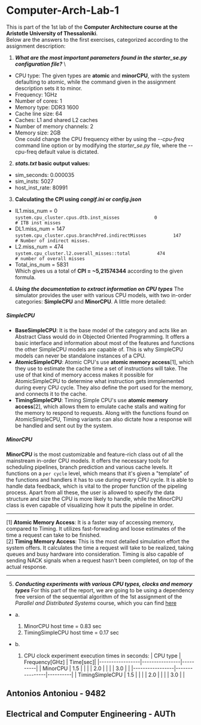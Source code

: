# Computer-Arch-Lab-1

This is part of the 1st lab of the **Computer Architecture course at the Aristotle University of Thessaloniki**.
\
Below are the answers to the first exercises, categorized according to the assignment description:

1. **_What are the most important parameters found in the starter_se.py configuration file?_**
\
- CPU type: The given types are **atomic** and **minorCPU**, with the system defaulting to atomic, while the command given in the assignment description sets it to minor.
- Frequency: 1GHz
- Number of cores: 1
- Memory type: DDR3 1600
- Cache line size: 64
- Caches: L1 and shared L2 caches
- Number of memory channels: 2
- Memory size: 2GB
\
One could change the CPU frequency either by using the _--cpu-freq_ command line option or by modifying the _starter_se.py_ file, where the --cpu-freq default value is dictated.

2. **_stats.txt_ basic output values:**
- sim_seconds: 0.000035
- sim_insts: 5027
- host_inst_rate: 80991

3. **Calculating the CPI using _congif.ini_ or _config.json_**
- IL1.miss_num = 0
\
`system.cpu_cluster.cpus.dtb.inst_misses             0                       # ITB inst misses`
- DL1.miss_num = 147
\
`system.cpu_cluster.cpus.branchPred.indirectMisses          147                       # Number of indirect misses.` 
- L2.miss_num = 474
\
`system.cpu_cluster.l2.overall_misses::total          474                       # number of overall misses`
- Total_ins_num = 5831
\
Which gives us a total of **CPI = ~5,21574344** according to the given formula.

4. **_Using the documentation to extract information on CPU types_**
The simulator provides the user with various CPU models, with two in-order categories: **SimpleCPU** and **MinorCPU**. A little more detailed:
##### SimpleCPU
- **BaseSimpleCPU**: It is the base model of the category and acts like an Abstract Class would do in Objected Oriented Programming. It offers a basic interface and information about most of the features and functions the other SimpleCPU models are capable of. This is why SimpleCPU models can never be standalone instances of a CPU.
- **AtomicSimpleCPU**: Atomic CPU's use **atomic memory access**[1], which they use to estimate the cache time a set of instructions will take. The use of that kind of memory access makes it possible for AtomicSimpleCPU to determine what instruction gets immplemented during every CPU cycle. They also define the port used for the memory, and connects it to the cache.
- **TimingSimpleCPU**: Timing Simple CPU's use **atomic memory access**[2], which allows them to emulate cache stalls and waiting for the memory to respond to requests. Along with the functions found on AtomicSimpleCPU, Timing variants can also dictate how a response will be handled and sent out by the system.

##### MinorCPU
**MinorCPU** is the most customizable and feature-rich class out of all the mainstream in-order CPU models. It offers the necessary tools for scheduling pipelines, branch prediction and various cache levels. It functions on a `per cycle` level, which means that it's given a "template" of the functions and handlers it has to use during every CPU cycle. It is able to handle data feedback, which is vital to the proper function of the pipeling process. Apart from all these, the user is allowed to specify the data structure and size the CPU is more likely to handle, while the MinorCPU class is even capable of visualizing how it puts the pipeline in order.

---

[1] **Atomic Memory Access**: It is a faster way of accessing memory, compared to Timing. It utilizes fast-forwading and loose estimates of the time a request can take to be finished.
\
[2] **Timing Memory Access**: This is the most detailed simulation effort the system offers. It calculates the time a request will take to be realized, taking queues and busy hardware into consideration. Timing is also capable of sending NACK signals when a request hasn't been completed, on top of the actual response.

---

5. **_Conducting experiments with various CPU types, clocks and memory types_**
For this part of the report, we are going to be using a dependency free version of the sequential algorithm of the 1st assignment of the _Parallel and Distributed Systems_ course, which you can find [here](https://github.com/anthonyisafk/Parallel-Distributed-Systems-part1)
- a. 
    1. MinorCPU host time = 0.83 sec
    2. TimingSimpleCPU host time = 0.17 sec

- b. 
    1. CPU clock experiment execution times in seconds:
    | CPU type        | Frequency[GHz] | Time[sec]|
    |-----------------|----------------|----------|
    | MinorCPU        | 1.5            |          |
    |                 | 2.0            |          |
    |                 | 3.0            |          |
    |-----------------|----------------|----------|
    | TimingSimpleCPU | 1.5            |          |
    |                 | 2.0            |          |
    |                 | 3.0            |          |








## Antonios Antoniou - 9482
## Electrical and Computer Engineering - AUTh
